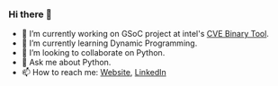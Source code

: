 ### Hi there 👋

- 🔭 I’m currently working on GSoC project at intel's [CVE Binary Tool](https://github.com/intel/cve-bin-tool).
- 🌱 I’m currently learning Dynamic Programming.
- 👯 I’m looking to collaborate on Python.
- 💬 Ask me about Python.
- 📫 How to reach me: [Website](https://nirajkamdar.tech/), [LinkedIn](https://www.linkedin.com/in/niraj-kamdar-5ab13a1a9/)
